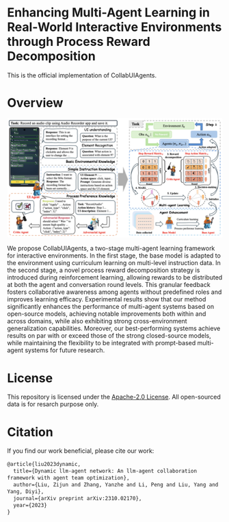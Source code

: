 <h1>Enhancing Multi-Agent Learning in Real-World Interactive Environments through Process Reward Decomposition</h1>

This is the official implementation of CollabUIAgents.

# Overview

![Overview of our multi-agent learning framework](./assets/framework.png)

We propose CollabUIAgents, a two-stage multi-agent learning framework for interactive environments. In the first stage, the base model is adapted to the environment using curriculum learning on multi-level instruction data. In the second stage, a novel process reward decomposition strategy is introduced during reinforcement learning, allowing rewards to be distributed at both the agent and conversation round levels. This granular feedback fosters collaborative awareness among agents without predefined roles and improves learning efficacy. Experimental results show that our method significantly enhances the performance of multi-agent systems based on open-source models, achieving notable improvements both within and across domains, while also exhibiting strong cross-environment generalization capabilities. Moreover, our best-performing systems achieve results on par with or exceed those of the strong closed-source models, while maintaining the flexibility to be integrated with prompt-based multi-agent systems for future research.

# License

This repository is licensed under the [Apache-2.0 License](LICENSE). All open-sourced data is for resarch purpose only.

# Citation
If you find our work beneficial, please cite our work:

```
@article{liu2023dynamic,
  title={Dynamic llm-agent network: An llm-agent collaboration framework with agent team optimization},
  author={Liu, Zijun and Zhang, Yanzhe and Li, Peng and Liu, Yang and Yang, Diyi},
  journal={arXiv preprint arXiv:2310.02170},
  year={2023}
}
```